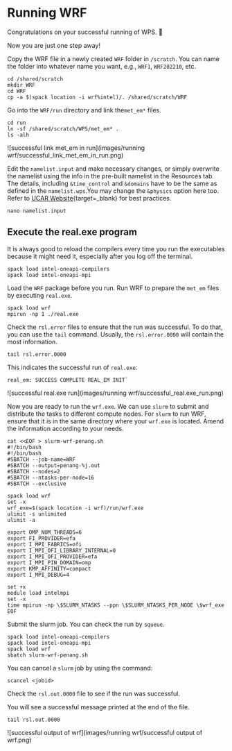 # Running WRF

Congratulations on your successful running of WPS. 🥳 

Now you are just one step away! 

Copy the WRF file in a newly created `WRF` folder in `/scratch`. You can name the folder into whatever name you want, e.g., `WRF1`, `WRF202210`, etc. 
    
    cd /shared/scratch
    mkdir WRF
    cd WRF
    cp -a $(spack location -i wrf%intel)/. /shared/scratch/WRF
    
Go into the `WRF/run` directory and link the`met_em*` files. 
    
    cd run
    ln -sf /shared/scratch/WPS/met_em* .
    ls -alh

![successful link met_em in run](images/running wrf/successful_link_met_em_in_run.png)

Edit the `namelist.input` and make necessary changes, or simply overwrite the namelist using the info in the pre-built namelist in the Resources tab. The details, including `&time_control` and `&domains` have to be the same as defined in the `namelist.wps`.You may change the `&physics` option here too. Refer to [UCAR Website](https://www2.mmm.ucar.edu/wrf/users/namelist_best_prac_wrf.html){target=_blank} for best practices.


    nano namelist.input


## **Execute the real.exe program**

It is always good to reload the compilers every time you run the executables because it might need it, especially after you log off the terminal.

    spack load intel-oneapi-compilers
    spack load intel-oneapi-mpi

Load the `WRF` package before you run. Run WRF to prepare the `met_em` files by executing `real.exe`.
    
    spack load wrf
    mpirun -np 1 ./real.exe


Check the `rsl.error` files to ensure that the run was successful. To do that, you can use the `tail` command. Usually, the `rsl.error.0000` will contain the most information. 

        
    tail rsl.error.0000
    
This indicates the successful run of `real.exe`:
    
    real_em: SUCCESS COMPLETE REAL_EM INIT`
    
![successful real.exe run](images/running wrf/successful_real.exe_run.png)

Now you are ready to run the `wrf.exe`. We can use `slurm` to submit and distribute the tasks to different compute nodes. For `slurm` to run WRF, ensure that it is in the same directory where your `wrf.exe` is located. Amend the information according to your needs. 

``` linenums="1" title="slurm-wrf-penang.sh"
cat <<EOF > slurm-wrf-penang.sh
#!/bin/bash
#!/bin/bash
#SBATCH --job-name=WRF
#SBATCH --output=penang-%j.out
#SBATCH --nodes=2
#SBATCH --ntasks-per-node=16
#SBATCH --exclusive

spack load wrf
set -x
wrf_exe=$(spack location -i wrf)/run/wrf.exe
ulimit -s unlimited
ulimit -a

export OMP_NUM_THREADS=6
export FI_PROVIDER=efa
export I_MPI_FABRICS=ofi
export I_MPI_OFI_LIBRARY_INTERNAL=0
export I_MPI_OFI_PROVIDER=efa
export I_MPI_PIN_DOMAIN=omp
export KMP_AFFINITY=compact
export I_MPI_DEBUG=4

set +x
module load intelmpi
set -x
time mpirun -np \$SLURM_NTASKS --ppn \$SLURM_NTASKS_PER_NODE \$wrf_exe
EOF
```

Submit the slurm job. You can check the run by `squeue`.


    spack load intel-oneapi-compilers
    spack load intel-oneapi-mpi
    spack load wrf
    sbatch slurm-wrf-penang.sh

You can cancel a `slurm` job by using the command:

    scancel <jobid>

Check the `rsl.out.0000` file to see if the run was successful. 

You will see a successful message printed at the end of the file.

    tail rsl.out.0000

![successful output of wrf](images/running wrf/successful output of wrf.png)
